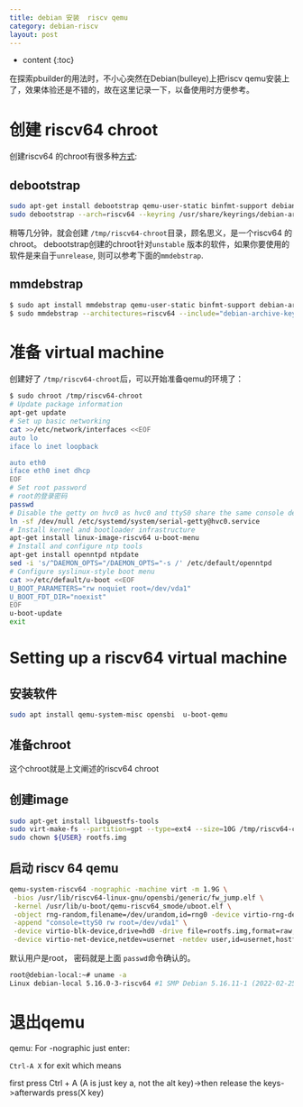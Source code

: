 ```yaml
---
title: debian 安装  riscv qemu
category: debian-riscv
layout: post
---
```

* content
{:toc}

在探索pbuilder的用法时，不小心突然在Debian(bulleye)上把riscv qemu安装上了，效果体验还是不错的，故在这里记录一下，以备使用时方便参考。

# 创建 riscv64 chroot

创建riscv64 的chroot有很多种[方式](https://wiki.debian.org/RISC-V#Creating_a_riscv64_chroot):

## debootstrap
```bash
sudo apt-get install debootstrap qemu-user-static binfmt-support debian-archive-keyring
sudo debootstrap --arch=riscv64 --keyring /usr/share/keyrings/debian-archive-keyring.gpg --include=debian-archive-keyring unstable /tmp/riscv64-chroot http://deb.debian.org/debian
```

稍等几分钟，就会创建 `/tmp/riscv64-chroot`目录，顾名思义，是一个riscv64 的chroot。
debootstrap创建的chroot针对`unstable` 版本的软件，如果你要使用的软件是来自于`unrelease`,  则可以参考下面的`mmdebstrap`.

## mmdebstrap
```bash
$ sudo apt install mmdebstrap qemu-user-static binfmt-support debian-archive-keyring
$ sudo mmdebstrap --architectures=riscv64 --include="debian-archive-keyring" sid /tmp/riscv64-chroot "deb http://deb.debian.org/debian/ sid main" "deb http://deb.debian.org/debian/ unreleased main"
```

# 准备 virtual machine

创建好了 `/tmp/riscv64-chroot`后，可以开始准备qemu的环境了：

```bash
$ sudo chroot /tmp/riscv64-chroot
# Update package information
apt-get update
# Set up basic networking
cat >>/etc/network/interfaces <<EOF
auto lo
iface lo inet loopback

auto eth0
iface eth0 inet dhcp
EOF
# Set root password
# root的登录密码
passwd
# Disable the getty on hvc0 as hvc0 and ttyS0 share the same console device in qemu.
ln -sf /dev/null /etc/systemd/system/serial-getty@hvc0.service  
# Install kernel and bootloader infrastructure
apt-get install linux-image-riscv64 u-boot-menu
# Install and configure ntp tools
apt-get install openntpd ntpdate
sed -i 's/^DAEMON_OPTS="/DAEMON_OPTS="-s /' /etc/default/openntpd
# Configure syslinux-style boot menu
cat >>/etc/default/u-boot <<EOF
U_BOOT_PARAMETERS="rw noquiet root=/dev/vda1"
U_BOOT_FDT_DIR="noexist"
EOF
u-boot-update
exit
```

# Setting up a riscv64 virtual machine

##  安装软件
```bash
sudo apt install qemu-system-misc opensbi  u-boot-qemu
```

## 准备chroot
这个chroot就是上文阐述的riscv64 chroot

##  创建image
```bash
sudo apt-get install libguestfs-tools
sudo virt-make-fs --partition=gpt --type=ext4 --size=10G /tmp/riscv64-chroot/ rootfs.img
sudo chown ${USER} rootfs.img
```

## 启动 riscv 64 qemu

```bash
qemu-system-riscv64 -nographic -machine virt -m 1.9G \
 -bios /usr/lib/riscv64-linux-gnu/opensbi/generic/fw_jump.elf \
 -kernel /usr/lib/u-boot/qemu-riscv64_smode/uboot.elf \
 -object rng-random,filename=/dev/urandom,id=rng0 -device virtio-rng-device,rng=rng0 \
 -append "console=ttyS0 rw root=/dev/vda1" \
 -device virtio-blk-device,drive=hd0 -drive file=rootfs.img,format=raw,id=hd0 \
 -device virtio-net-device,netdev=usernet -netdev user,id=usernet,hostfwd=tcp::22222-:22
```
默认用户是root，  密码就是上面 `passwd`命令确认的。

```bash
root@debian-local:~# uname -a
Linux debian-local 5.16.0-3-riscv64 #1 SMP Debian 5.16.11-1 (2022-02-25) riscv64 GNU/Linux
```

# 退出qemu

qemu: For -nographic just enter:

`Ctrl-A X` for exit
which means

first press Ctrl + A (A is just key a, not the alt key)->then release the keys->afterwards press(X key) 

